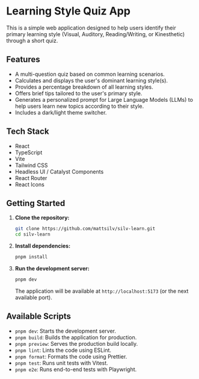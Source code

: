 # Learning Style Quiz App

This is a simple web application designed to help users identify their primary learning style (Visual, Auditory, Reading/Writing, or Kinesthetic) through a short quiz.

## Features

- A multi-question quiz based on common learning scenarios.
- Calculates and displays the user's dominant learning style(s).
- Provides a percentage breakdown of all learning styles.
- Offers brief tips tailored to the user's primary style.
- Generates a personalized prompt for Large Language Models (LLMs) to help users learn new topics according to their style.
- Includes a dark/light theme switcher.

## Tech Stack

- React
- TypeScript
- Vite
- Tailwind CSS
- Headless UI / Catalyst Components
- React Router
- React Icons

## Getting Started

1.  **Clone the repository:**

    ```bash
    git clone https://github.com/mattsilv/silv-learn.git
    cd silv-learn
    ```

2.  **Install dependencies:**

    ```bash
    pnpm install
    ```

3.  **Run the development server:**
    ```bash
    pnpm dev
    ```
    The application will be available at `http://localhost:5173` (or the next available port).

## Available Scripts

- `pnpm dev`: Starts the development server.
- `pnpm build`: Builds the application for production.
- `pnpm preview`: Serves the production build locally.
- `pnpm lint`: Lints the code using ESLint.
- `pnpm format`: Formats the code using Prettier.
- `pnpm test`: Runs unit tests with Vitest.
- `pnpm e2e`: Runs end-to-end tests with Playwright.
